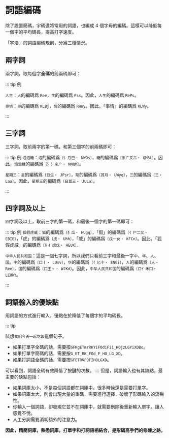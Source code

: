 <script setup>
import Chaifen from '@/chaifen/Chaifen.vue'
</script>

# 詞語編碼

除了設置簡碼，宇碼還將常用的詞語，也編成 4 個字母的編碼。這樣可以降低每一個字的平均碼長，提高打字速度。

「宇浩」的詞語編碼規則，分爲三種情況。

## 兩字詞

兩字詞，取每個字**全碼**的前兩碼即可：

::: tip 例

`人生`：`人`的編碼爲 `Ree`，`生`的編碼爲 `Pss`。因此，`人生`的編碼爲 `RePs`。  

`事情`：`事`的編碼爲 `KLBj`，`情`的編碼爲 `RHWy`。因此，「事情」的編碼爲 `KLWy`。
<div class="flex justify-left flex-wrap">
<Chaifen char='事' :parts='[1,3,3,1]' :colors='[1,2,0,1]' />
<Chaifen char='情' :parts='[3,4,4]' :colors='[3,4,0]' />
</div>
:::

## 三字詞

三字詞，取前兩字的第一碼，和第三個字的前兩碼即可：

::: tip 例
`泡泡糖`：`泡`的編碼爲`〔氵月巳・ NWOs〕`，`糖`的編碼爲`〔米广又古・ QMBL〕`。因此，`泡泡糖`的編碼爲`〔氵氵米广・ NNQM〕`。
<div class="flex justify-left flex-wrap">
<Chaifen char='泡' :parts='[3,2,3]' :colors='[1,0,0,0]' />
<Chaifen char='泡' :parts='[3,2,3]' :colors='[1,0,0,0]' />
<Chaifen char='糖' :parts='[6,3,4,3]' :colors='[3,4,0,0]' />  
</div>

`星期三`：`星`的編碼爲`〔日生・ JPsr〕`，`期`的編碼爲`〔其月・ UWyq〕`，`三`的編碼爲`〔三・ Laa〕`。因此，`星期三`的編碼爲`〔日其三・ JULa〕`。
<div class="flex justify-left flex-wrap">
<Chaifen char='星' :parts='[4,5]' :colors='[1,0,0,0]' />
<Chaifen char='期' :parts='[8,4]' :colors='[2,0,0,0]' />
<Chaifen char='三' :parts='[3]' :colors='[3,0,0,0]' />
</div>
:::

## 四字詞及以上

四字詞及以上，取前三字的第一碼，和最後一個字的第一碼即可：

::: tip 例
`狐假虎威`：`狐`的編碼爲`〔犭瓜・ HUgq〕`，「假」的編碼爲`〔亻尸二又・ EBIB〕`，「虎」的編碼爲`〔虎・ Uhh〕`，「威」的編碼爲`〔戊一女・ KFCn〕`。因此，「狐假虎威」的編碼爲`〔犭亻虎戊・ HEUK〕`。  
<div class="flex justify-left flex-wrap">
<Chaifen char='狐' :parts='[3,5]' :colors='[1,0]' />
<Chaifen char='假' :parts='[2,3,2,2,2]' :colors='[2,0,0,0,0]' />
<Chaifen char='虎' :parts='[8]' :colors='[3]' />
<Chaifen char='威' :parts='[2,1,3,3]' :colors='[4,0,0,4]' />
</div>

`中华人民共和国`：這是一個七字詞，所以我們只看前三字和最後一字`中`、`华`、`人`、`国`。`中`的編碼爲`〔口丨・ LUsv〕`，`华`的編碼爲`〔亻匕十・ ENGi〕`，`人`的編碼爲`〔人・ Ree〕`，`国`的編碼爲`〔囗王丶・ WJKd〕`。因此，`中华人民共和国`的編碼爲`〔口亻禾囗・ LERW〕`。
<div class="flex justify-left flex-wrap">
<Chaifen char='中' :parts='[3,1]' :colors='[1,0]' :size=50 />
<Chaifen char='华' :parts='[2,2,2]' :colors='[1,0,0]' :size=50 />
<Chaifen char='人' :parts='[2]' :colors='[1]' :size=50 />
<Chaifen char='民' :parts='[3,2]' :colors='[0,0]' :size=50 />
<Chaifen char='共' :parts='[4,2]' :colors='[0,0]' :size=50 />
<Chaifen char='和' :parts='[5,3]' :colors='[0,0]' :size=50 />
<Chaifen char='国' :parts='[2,4,1,1]' :colors='[1,0,0,1]' :size=50 />
</div>
:::

## 詞語輸入的優缺點

用詞語的方式進行輸入，優點在於降低了每個字的平均碼長。

::: tip

試想`我们今天一起吃饭`這個句子。

<div class="flex justify-left flex-wrap">
<Chaifen char='今' :parts='[2,1,2]' :size=50 />
<Chaifen char='天' :parts='[1,3]' :size=50 />
<Chaifen char='我' :parts='[1,1,2,3]' :colors='[1,0,2,3,5,1]' :size=50 />
<Chaifen char='们' :parts='[2,3]' :size=50 />
<Chaifen char='一' :parts='[1]' :size=50 />
<Chaifen char='起' :parts='[7,3]' :size=50 />
<Chaifen char='吃' :parts='[3,2,1]' :size=50 />
<Chaifen char='饭' :parts='[3,2,2]' :size=50 />
</div>

- 如果打單字全碼的話，需要按`GFKgETmrRKYiFOdiFii_HOjzLGYiXDBo`。
- 如果打單字簡碼的話，需要按`G_ET_RK_FOd_F_HO_LG_XD`。
- 如果打詞語全碼的話，需要按`GFETRKFOFIHOLGXD`。

可以看到，詞語全碼有效降低了按鍵的次數。
:::
但是，詞語輸入也有其缺點，最主要的缺點包括：

- 如果詞庫太小，不是每個詞語都在詞庫中。很多時候還是需要打單字。
- 如果詞庫太大，則會出現大量的重碼，需要進行選擇，破壞了形碼輸入的流暢性。
- 你輸入一個詞語，卻發現它並不在詞庫中，就需要刪除後重新輸入單字。讓人感覺不悅。
- 人工分詞需要消耗額外的注意力。

**因此，精簡詞庫，熟悉詞庫，打單字和打詞語相結合，是形碼高手們的修煉之路。**

